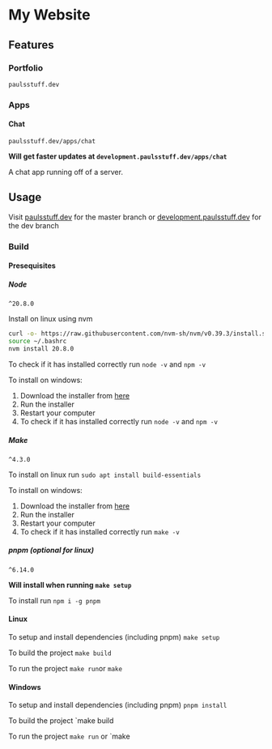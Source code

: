 # My Website

## Features

### Portfolio

`paulsstuff.dev`

### Apps

#### Chat

`paulsstuff.dev/apps/chat`

**Will get faster updates at `development.paulsstuff.dev/apps/chat`**

A chat app running off of a server.



## Usage

Visit [paulsstuff.dev](https://www.paulsstuff.dev) for the master branch or [development.paulsstuff.dev](https://development.paulsstuff.dev) for the dev branch

### Build

#### Presequisites

##### Node
`^20.8.0`

Install on linux using nvm
```bash
curl -o- https://raw.githubusercontent.com/nvm-sh/nvm/v0.39.3/install.sh | bash
source ~/.bashrc
nvm install 20.8.0
```

To check if it has installed correctly run `node -v` and `npm -v`

To install on windows:
1. Download the installer from [here](https://nodejs.org/en/download/)
2. Run the installer
3. Restart your computer
4. To check if it has installed correctly run `node -v` and `npm -v`

##### Make
`^4.3.0`

To install on linux run `sudo apt install build-essentials`

To install on windows:
1. Download the installer from [here](http://gnuwin32.sourceforge.net/packages/make.htm)
2. Run the installer
3. Restart your computer
4. To check if it has installed correctly run `make -v`

##### pnpm (optional for linux)
`^6.14.0`

**Will install when running `make setup`**

To install run `npm i -g pnpm`


#### Linux

To setup and install dependencies (including pnpm) `make setup`

To build the project `make build`

To run the project `make run`or `make`

#### Windows

To setup and install dependencies (including pnpm) `pnpm install`

To build the project `make build

To run the project `make run` or `make